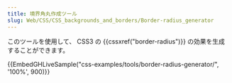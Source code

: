 ```yaml
---
title: 境界角丸作成ツール
slug: Web/CSS/CSS_backgrounds_and_borders/Border-radius_generator
---
```


このツールを使用して、 CSS3 の {{cssxref("border-radius")}} の効果を生成することができます。

{{EmbedGHLiveSample("css-examples/tools/border-radius-generator/", '100%', 900)}}
